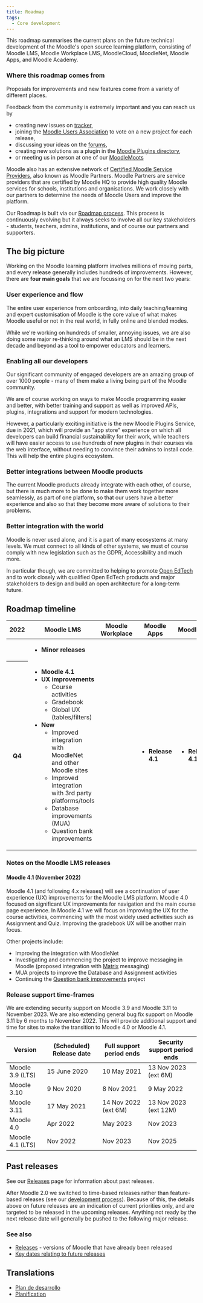 ```yaml
---
title: Roadmap
tags:
  - Core development
---
```


This roadmap summarises the current plans on the future technical development of the Moodle's open source learning platform, consisting of Moodle LMS, Moodle Workplace LMS, MoodleCloud, MoodleNet, Moodle Apps, and Moodle Academy.

### Where this roadmap comes from

Proposals for improvements and new features come from a variety of different places.

Feedback from the community is extremely important and you can reach us by

- creating new issues on [tracker](http://tracker.moodle.org),
- joining the [Moodle Users Association](https://moodleassociation.org/) to vote on a new project for each release,
- discussing your ideas on the [forums](https://moodle.org/forums),
- creating new solutions as a plugin in the [Moodle Plugins directory](https://moodle.org/plugins),
- or meeting us in person at one of our [MoodleMoots](https://moodle.com/events/)

Moodle also has an extensive network of [Certified Moodle Service Providers](https://moodle.com/services), also known as Moodle Partners. Moodle Partners are service providers that are certified by Moodle HQ to provide high quality Moodle services for schools, institutions and organisations. We work closely with our partners to determine the needs of Moodle Users and improve the platform.

Our Roadmap is built via our [Roadmap process](https://docs.moodle.org/dev/Roadmap_process). This process is continuously evolving but it always seeks to involve all our key stakeholders - students, teachers, admins, institutions, and of course our partners and supporters.

## The big picture

Working on the Moodle learning platform involves millions of moving parts, and every release generally includes hundreds of improvements. However, there are **four main goals** that we are focussing on for the next two years:

### User experience and flow

The entire user experience from onboarding, into daily teaching/learning and expert customisation of Moodle is the core value of what makes Moodle useful or not in the real world, in fully online and blended modes.

While we're working on hundreds of smaller, annoying issues, we are also doing some major re-thinking around what an LMS should be in the next decade and beyond as a tool to empower educators and learners.

### Enabling all our developers

Our significant community of engaged developers are an amazing group of over 1000 people - many of them make a living being part of the Moodle community.

We are of course working on ways to make Moodle programming easier and better, with better training and support as well as improved APIs, plugins, integrations and support for modern technologies.

However, a particularly exciting initiative is the new Moodle Plugins Service, due in 2021, which will provide an "app store" experience on which all developers can build financial sustainability for their work, while teachers will have easier access to use hundreds of new plugins in their courses via the web interface, without needing to convince their admins to install code. This will help the entire plugins ecosystem.

### Better integrations between Moodle products

The current Moodle products already integrate with each other, of course, but there is much more to be done to make them work together more seamlessly, as part of one platform, so that our users have a better experience and also so that they become more aware of solutions to their problems.

### Better integration with the world

Moodle is never used alone, and it is a part of many ecosystems at many levels. We must connect to all kinds of other systems, we must of course comply with new legislation such as the GDPR, Accessibility and much more.

In particular though, we are committed to helping to promote [<span class="underline">Open EdTech</span>](https://openedtech.global/) and to work closely with qualified Open EdTech products and major stakeholders to design and build an open architecture for a long-term future.

## Roadmap timeline

<!--
  Github Flavoured Markdown does not support tables without headers.
  We must use an HTML table here.
  Please note that Spacing in this table is important.
  Markdown must have empty newlines between it and HTML markup.
-->
<table>
<thead>
<tr>
<th> 2022 </th>
<th> Moodle LMS </th>
<th> Moodle Workplace </th>
<th> Moodle Apps </th>
<th> MoodleCloud </th>
<th> MoodleNet </th>
<th> Moodle Academy </th>
</tr>
</thead>
<tbody>
<tr>
<td> </td>
<td>

- **Minor releases**

</td>
<td> </td>
<td> </td>
<td> </td>
<td> </td>
<td> </td>
</tr>

<tr><th> Q4 </th><td>

- **Moodle 4.1**
- **UX improvements**
  - Course activities
  - Gradebook
  - Global UX (tables/filters)
- **New**
  - Improved integration with MoodleNet and other Moodle sites
  - Improved integration with 3rd party platforms/tools
  - Database improvements (MUA)
  - Question bank improvements

</td><td>

</td><td>

- **Release 4.1**

</td><td>

- **Release 4.1**

</td><td>

</td><td>

</td></tr>
</tbody></table>

### Notes on the Moodle LMS releases

#### Moodle 4.1 (November 2022)

Moodle 4.1 (and following 4.x releases) will see a continuation of user experience (UX) improvements for the Moodle LMS platform. Moodle 4.0 focused on significant UX improvements for navigation and the main course page experience. In Moodle 4.1 we will focus on improving the UX for the course activities, commencing with the most widely used activities such as Assignment and Quiz. Improving the gradebook UX will be another main focus.

Other projects include:

- Improving the integration with MoodleNet
- Investigating and commencing the project to improve messaging in Moodle (proposed integration with [Matrix](https://matrix.org/) messaging)
- MUA projects to improve the Database and Assignment activities
- Continuing the [Question bank improvements](https://docs.moodle.org/dev/Question_bank_improvements_for_Moodle_4.1) project

### Release support time-frames

We are extending security support on Moodle 3.9 and Moodle 3.11 to November 2023. We are also extending general bug fix support on Moodle 3.11 by 6 months to November 2022. This will provide additional support and time for sites to make the transition to Moodle 4.0 or Moodle 4.1.

| Version | (Scheduled) Release date | Full support period ends | Security support period ends |
| --- | --- | --- | --- |
| Moodle 3.9 (LTS) | 15 June 2020 | 10 May 2021 | 13 Nov 2023 (ext 6M) |
| Moodle 3.10 | 9 Nov 2020 | 8 Nov 2021 | 9 May 2022 |
| Moodle 3.11 | 17 May 2021 | 14 Nov 2022 (ext 6M) | 13 Nov 2023 (ext 12M) |
| Moodle 4.0 | Apr 2022 | May 2023 | Nov 2023 |
| Moodle 4.1 (LTS) | Nov 2022 | Nov 2023 | Nov 2025 |

## Past releases

See our [Releases](/general/releases) page for information about past releases.

After Moodle 2.0 we switched to time-based releases rather than feature-based releases (see our [development process](/general/development/process)). Because of this, the details above on future releases are an indication of current priorities only, and are targeted to be released in the upcoming releases. Anything not ready by the next release date will generally be pushed to the following major release.

### See also

- [Releases](/general/releases) - versions of Moodle that have already been released
- [Key dates relating to future releases](/general/releases/#general-release-calendar)

## Translations

<!-- cspell:disable -->

- [Plan de desarrollo](https://docs.moodle.org/es/Plan_de_desarrollo)
- [Planification](https://docs.moodle.org/fr/Planification)
